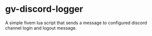 # gv-discord-logger
A simple fivem lua script that sends a message to configured discord channel login and logout message. 
